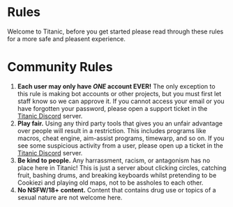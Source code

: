 # Rules

Welcome to Titanic, before you get started please read through these rules for a more safe and pleasent experience.

# Community Rules

1. **Each user may only have *ONE* account EVER!** The only exception to this rule is making bot accounts or other projects, but you must first let staff know so we can approve it. If you cannot access your email or you have forgotten your password, please open a support ticket in the [Titanic Discord](https://discord.gg/qryYG2C5nc) server.
2. **Play fair.** Using any third party tools that gives you an unfair advantage over people will result in a restriction. This includes programs like macros, cheat engine, aim-assist programs, timewarp, and so on. If you see some suspicious activity from a user, please open up a ticket in the [Titanic Discord](https://discord.gg/qryYG2C5nc) server.
3. **Be kind to people.** Any harrassment, racism, or antagonism has no place here in Titanic! This is just a server about clicking circles, catching fruit, bashing drums, and breaking keyboards whilst pretending to be Cookiezi and playing old maps, not to be assholes to each other.
4. **No NSFW/18+ content.** Content that contains drug use or topics of a sexual nature are not welcome here. 
